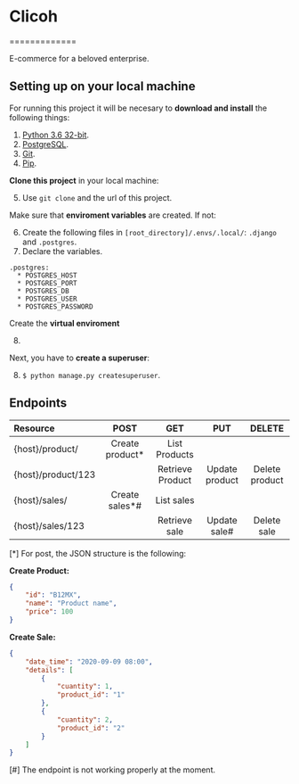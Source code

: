 # Clicoh
=============

E-commerce for a beloved enterprise.


## Setting up on your local machine

For running this project it will be necesary to **download and install** the following things:

  1. [Python 3.6 32-bit](https://www.python.org/downloads/).
  2. [PostgreSQL](https://www.postgresql.org/download/).
  3. [Git](https://git-scm.com/download/win).
  4. [Pip](https://www.neoguias.com/como-instalar-pip-python/#Como_instalar_PIP_en_Windows).


**Clone this project** in your local machine:

  5. Use `git clone` and the url of this project.


Make sure that **enviroment variables** are created. If not:

  6. Create the following files in `[root_directory]/.envs/.local/`: `.django` and `.postgres`.
  7. Declare the variables.
    
    .postgres:
      * POSTGRES_HOST
      * POSTGRES_PORT
      * POSTGRES_DB
      * POSTGRES_USER
      * POSTGRES_PASSWORD

Create the **virtual enviroment**

  8. 

Next, you have to **create a superuser**:

  8. `$ python manage.py createsuperuser`.


## Endpoints

| Resource           | POST            | GET               | PUT             | DELETE          |
| :----              |     :-----:     |      :-----:      |     :-----:     |     :-----:     |
| {host}/product/    | Create product* | List Products     |                 |                 |
| {host}/product/123 |                 | Retrieve Product  | Update product  | Delete product  |
| {host}/sales/      | Create sales*#  | List sales        |                 |                 |
| {host}/sales/123   |                 | Retrieve sale     | Update sale#    | Delete sale     |

[*] For post, the JSON structure is the following:

**Create Product:**
```json
{
    "id": "B12MX",
    "name": "Product name",
    "price": 100
}
```

**Create Sale:**
```json
{
    "date_time": "2020-09-09 08:00",
    "details": [
        {
            "cuantity": 1,
            "product_id": "1"
        },
        {
            "cuantity": 2,
            "product_id": "2"
        }
    ]
}
```
[#] The endpoint is not working properly at the moment.